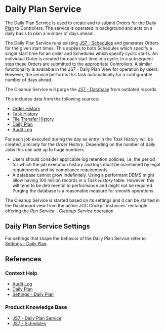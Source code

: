 # Daily Plan Service

The Daily Plan Service is used to create and to submit Orders for the [Daily Plan](/daily-plan) to Controllers. The service is operated in background and acts on a daily basis to plan a number of days ahead.

The Daily Plan Service runs existing [JS7 - Schedules](https://kb.sos-berlin.com/display/JS7/JS7+-+Schedules) and generates Orders for the given start times. This applies to both Schedules which specify a single start time for an order and Schedules which specify cyclic starts. An individual Order is created for each start time in a cycle. In a subsequent step these Orders are submitted to the appropriate Controllers.
A similar functionality is available in the JS7 - Daily Plan View for operation by users. However, the service performs this task automatically for a configurable number of days ahead.


The Cleanup Service will purge the [JS7 - Database](https://kb.sos-berlin.com/display/JS7/JS7+-+Database) from outdated records.

This includes data from the following sources:

- [Order History](/history-orders)
- [Task History](/history-tasks)
- [File Transfer History](/history-file-transfers)
- [Daily Plan](/daily-plan)
- [Audit Log](/audit-log)

For each job executed during the day an entry in the *Task History* will be created, similarly for the *Order History*. Depending on the number of daily Jobs this can add up to huge numbers.

- Users should consider applicable log retention policies, i.e. the period for which the job execution history and logs must be maintained by legal requirements and by compliance requirements.
- A database cannot grow indefinitely. Using a performant DBMS might allow having 100 million records in a *Task History* table. However, this will tend to be detrimental to performance and might not be required. Purging the database is a reasonable measure for smooth operations.

The Cleanup Service is started based on its settings and it can be started in the Dashboard view from the active JOC Cockpit instances' rectangle offering the *Run Service - Cleanup Service* operation.

## Daily Plan Service Settings

For settings that shape the behavior of the Daily Plan Service refer to [Settings - Daily Plan](/settings-daily-plan).

## References

### Context Help

- [Audit Log](/audit-log)
- [Daily Plan](/daily-plan)
- [Settings - Daily Plan](/settings-daily-plan)

### Product Knowledge Base

- [JS7 - Daily Plan Service](https://kb.sos-berlin.com/display/JS7/JS7+-+Daily+Plan+Service)
- [JS7 - Schedules](https://kb.sos-berlin.com/display/JS7/JS7+-+Schedules)
